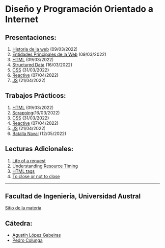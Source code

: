 # Diseño y Programación Orientado a Internet

## Presentaciones:

1. [Historia de la web](history) (09/03/2022)
2. [Entidades Principales de la Web](entities) (09/03/2022)
3. [HTML](html) (09/03/2022)
4. [Structured Data](structured-data) (16/03/2022)
5. [CSS](styles) (31/03/2022)
6. [Reactive](reactive) (07/04/2022)
7. [JS](js) (21/04/2022)

## Trabajos Prácticos:

1. [HTML](practice/html) (09/03/2022)
2. [Scrapping](practice/scrapping)(16/03/2022)
3. [CSS](practice/styles) (31/03/2022)
4. [Reactive](practice/reactive) (07/04/2022)
5. [JS](practice/js) (21/04/2022)
6. [Batalla Naval](practice/papoy) (12/05/2022)
<!-- 4. [JS++](practice/js++) (01/04/2020) -->

<!-- 6. [RestApi](practice/restapi) (15/04/2020) -->
<!-- 6. [Visualization](practice/visualization) (skip) -->
<!-- 7. [Serverless](practice/serverless) (22/04/2020) -->
<!-- 8. [Batalla Naval](practice/papoy) (05/05/2020) -->


<!-- ## Presentaciones -->
<!-- 1. Webpack & babel -->
<!-- 2. ReactJs, Angular 2, Polymer -->
<!-- 3. Styling steroids (less, sass, scss) and frameworks (Pure, Bootstrap, Bulma). -->
<!-- 4. Unit testing with Jest and E2E testing with Webdriver -->
<!-- 5. Play, Nodejs+Express, AkkaHttp, Micronaut, Spring Boot -->
<!-- 6. Benchmarking tools and best practices -->
<!-- 7. Rxjs -->
<!-- 8. GraphQL -->
<!-- 9. Cloud service -->

## Lecturas Adicionales:

1. [Life of a request](http://igoro.com/archive/what-really-happens-when-you-navigate-to-a-url)
2. [Understanding Resource Timing](https://developers.google.com/web/tools/chrome-devtools/network-performance/understanding-resource-timing)
2. [HTML tags](http://www.w3schools.com/tags)
3. [To close or not to close](http://www.colorglare.com/2014/02/03/to-close-or-not-to-close.html)
<!-- 4. [REST API best practices](https://www.merixstudio.com/blog/best-practices-rest-api-development/) -->

---

## Facultad de Ingeniería, Universidad Austral

[Sitio de la materia](http://facultaddeingenieria.github.io/dpoi)

## Cátedra:

* [Agustín López Gabeiras](//github.com/agustinlg)
* [Pedro Colunga](//github.com/pcolunga)
